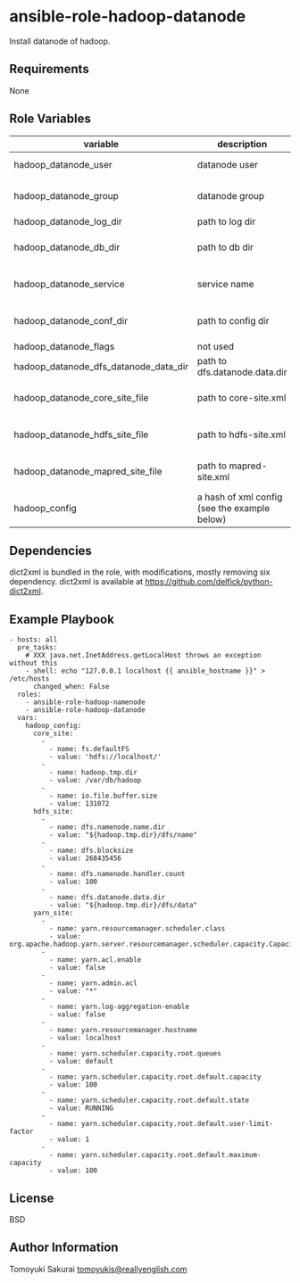 ansible-role-hadoop-datanode
============================

Install datanode of hadoop.

Requirements
------------

None

Role Variables
--------------

| variable | description | default |
|----------|-------------|---------|
| hadoop\_datanode\_user | datanode user | "{{ \_\_hadoop\_datanode\_user }}" |
| hadoop\_datanode\_group | datanode group | "{{ \_\_hadoop\_datanode\_group }}" |
| hadoop\_datanode\_log\_dir | path to log dir | /var/log/hadoop |
| hadoop\_datanode\_db\_dir | path to db dir | "{{ \_\_hadoop\_datanode\_db\_dir }}" |
| hadoop\_datanode\_service | service name | "{{ \_\_hadoop\_datanode\_service }}" |
| hadoop\_datanode\_conf\_dir | path to config dir | "{{ \_\_hadoop\_datanode\_conf\_dir }}" |
| hadoop\_datanode\_flags | not used | "" |
| hadoop\_datanode\_dfs\_datanode\_data\_dir | path to dfs.datanode.data.dir | "{{ hadoop\_datanode\_db\_dir }}/dfs/data" |
| hadoop\_datanode\_core\_site\_file | path to core-site.xml | "{{ hadoop\_datanode\_conf\_dir }}/core-site.xml" |
| hadoop\_datanode\_hdfs\_site\_file | path to hdfs-site.xml | "{{ hadoop\_datanode\_conf\_dir }}/hdfs-site.xml" |
| hadoop\_datanode\_mapred\_site\_file | path to mapred-site.xml | "{{ hadoop\_datanode\_conf\_dir }}/mapred-site.xml" |
| hadoop\_config | a hash of xml config (see the example below) | {} |


Dependencies
------------

dict2xml is bundled in the role, with modifications, mostly removing six dependency. dict2xml is available at https://github.com/delfick/python-dict2xml.

Example Playbook
----------------

    - hosts: all
      pre_tasks:
        # XXX java.net.InetAddress.getLocalHost throws an exception without this
        - shell: echo "127.0.0.1 localhost {{ ansible_hostname }}" > /etc/hosts
          changed_when: False
      roles:
        - ansible-role-hadoop-namenode
        - ansible-role-hadoop-datanode
      vars:
        hadoop_config:
          core_site:
            - 
              - name: fs.defaultFS
              - value: 'hdfs://localhost/'
            -
              - name: hadoop.tmp.dir
              - value: /var/db/hadoop
            -
              - name: io.file.buffer.size
              - value: 131072
          hdfs_site:
            -
              - name: dfs.namenode.name.dir
              - value: "${hadoop.tmp.dir}/dfs/name"
            - 
              - name: dfs.blocksize
              - value: 268435456
            -
              - name: dfs.namenode.handler.count 
              - value: 100
            -
              - name: dfs.datanode.data.dir
              - value: "${hadoop.tmp.dir}/dfs/data"
          yarn_site:
            -
              - name: yarn.resourcemanager.scheduler.class
              - value: org.apache.hadoop.yarn.server.resourcemanager.scheduler.capacity.CapacityScheduler
            -
              - name: yarn.acl.enable
              - value: false
            -
              - name: yarn.admin.acl
              - value: "*"
            -
              - name: yarn.log-aggregation-enable
              - value: false
            -
              - name: yarn.resourcemanager.hostname
              - value: localhost
            -
              - name: yarn.scheduler.capacity.root.queues
              - value: default
            -
              - name: yarn.scheduler.capacity.root.default.capacity
              - value: 100
            -
              - name: yarn.scheduler.capacity.root.default.state
              - value: RUNNING
            -
              - name: yarn.scheduler.capacity.root.default.user-limit-factor
              - value: 1
            -
              - name: yarn.scheduler.capacity.root.default.maximum-capacity
              - value: 100

License
-------

BSD

Author Information
------------------

Tomoyuki Sakurai <tomoyukis@reallyenglish.com>
